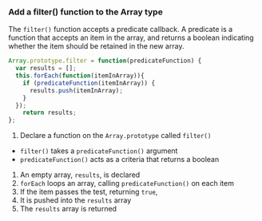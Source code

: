 ### Add a filter() function to the Array type
The `filter()` function accepts a predicate callback. A predicate is a function that accepts an item in the array, and returns a boolean indicating whether the item should be retained in the new array.

```js
Array.prototype.filter = function(predicateFunction) {
  var results = [];
  this.forEach(function(itemInArray)){
    if (predicateFunction(itemInArray)) {
      results.push(itemInArray);
    }
  });
    return results;
};
```
1. Declare a function on the `Array.prototype` called `filter()`
  * `filter()` takes a `predicateFunction()` argument
  * `predicateFunction()` acts as a criteria that returns a boolean
1. An empty array, `results`, is declared 
1. `forEach` loops an array, calling `predicateFunction()` on each item
1. If the item passes the test, returning `true`,  
1. It is pushed into the `results` array
1. The `results` array is returned

